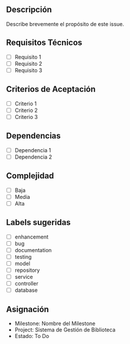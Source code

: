 ## Descripción
Describe brevemente el propósito de este issue.

## Requisitos Técnicos
- [ ] Requisito 1
- [ ] Requisito 2
- [ ] Requisito 3

## Criterios de Aceptación
- [ ] Criterio 1
- [ ] Criterio 2
- [ ] Criterio 3

## Dependencias
- [ ] Dependencia 1
- [ ] Dependencia 2

## Complejidad
- [ ] Baja
- [ ] Media
- [ ] Alta

## Labels sugeridas
- [ ] enhancement
- [ ] bug
- [ ] documentation
- [ ] testing
- [ ] model
- [ ] repository
- [ ] service
- [ ] controller
- [ ] database

## Asignación
- Milestone: Nombre del Milestone
- Project: Sistema de Gestión de Biblioteca
- Estado: To Do
